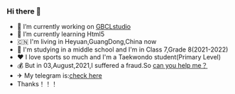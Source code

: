 ### Hi there 👋


- 🔭 I’m currently working on [GBCLstudio](https://gbclstudio.cn)
- 🌱 I’m currently learning Html5
- 🇨🇳 I'm living in Heyuan,GuangDong,China now
- 🌿 I'm studying in a middle school and I'm in Class 7,Grade 8(2021-2022)
- ❤ I love sports so much and I'm a Taekwondo student(Primary Level)
- 💰 But in 03,August,2021,I suffered a fraud.So [can you help me？](https://afdian.net/GBCLstudio)
- ✈ My telegram is:[check here](https://t.me/@Burial0268)
- Thanks！！！


